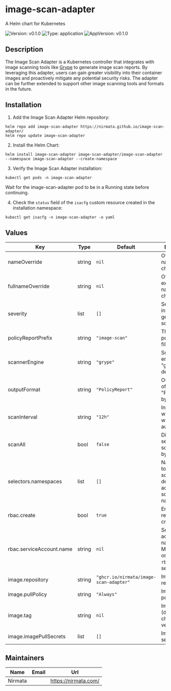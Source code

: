 # image-scan-adapter

A Helm chart for Kubernetes

![Version: v0.1.0](https://img.shields.io/badge/Version-v0.1.0-informational?style=flat-square) ![Type: application](https://img.shields.io/badge/Type-application-informational?style=flat-square) ![AppVersion: v0.1.0](https://img.shields.io/badge/AppVersion-v0.1.0-informational?style=flat-square)

## Description

The Image Scan Adapter is a Kubernetes controller that integrates with image scanning tools like [Grype](https://github.com/anchore/grype) to generate image scan reports. By leveraging this adapter, users can gain greater visibility into their container images and proactively mitigate any potential security risks. The adapter can be further extended to support other image scanning tools and formats in the future.

## Installation

1. Add the Image Scan Adapter Helm repository:

```console
helm repo add image-scan-adapter https://nirmata.github.io/image-scan-adapter/
helm repo update image-scan-adapter
```

2. Install the Helm Chart:

```console
helm install image-scan-adapter image-scan-adapter/image-scan-adapter --namespace image-scan-adapter --create-namespace
```

3. Verify the Image Scan Adapter installation:

```console
kubectl get pods -n image-scan-adapter
```

Wait for the image-scan-adapter pod to be in a Running state before continuing.

4. Check the `status` field of the `isacfg` custom resource created in the installation namespace:

```console
kubectl get isacfg -n image-scan-adapter -o yaml
```

## Values

| Key | Type | Default | Description |
|-----|------|---------|-------------|
| nameOverride | string | `nil` | Override the name of the chart |
| fullnameOverride | string | `nil` | Override the expanded name of the chart |
| severity | list | `[]` | Severities to include in the generated scan result |
| policyReportPrefix | string | `"image-scan"` | The prefix for policy report file name |
| scannerEngine | string | `"grype"` | Scanner engine to use, "grype" by default |
| outputFormat | string | `"PolicyReport"` | Output format of scan result, "PolicyReport" by default |
| scanInterval | string | `"12h"` | Interval after which scan will run automatically |
| scanAll | bool | `false` | Disable selective scan, "false" by default |
| selectors.namespaces | list | `[]` | Namespaces to run image scan on, by default adapter will scan all namespaces |
| rbac.create | bool | `true` | Enable RBAC resources creation |
| rbac.serviceAccount.name | string | `nil` | Service account name, you MUST provide one when `rbac.create` is set to `false` |
| image.repository | string | `"ghcr.io/nirmata/image-scan-adapter"` | Image repository |
| image.pullPolicy | string | `"Always"` | Image pull policy |
| image.tag | string | `nil` | Image tag (defaults to chart app version) |
| image.imagePullSecrets | list | `[]` | Image pull secrets |

## Maintainers

| Name | Email | Url |
| ---- | ------ | --- |
| Nirmata |  | <https://nirmata.com/> |

